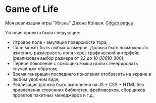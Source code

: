 # Game of Life 
Моя реализация игры "Жизнь" Джона Ко́нвея. [Gitgub pages]([url](https://github.com/mosey-san/Game-of-Life))

Условия проекта были следующие:
 - Игровое поле - эмуляция поверхности тора;
 - Поле может быть любых размеров. Должна быть возможность изменять размерность поля через графический интерфейс. (реализован выбор размера от 2*2 до 10_000*10_000);
 - Первое поколение с помощью мыши и/или сгенерировать случайным образом;
 - Время генерации последнего поколения отобразить на экране в любом удобном виде;
 - Реализация должна быть выполнена на JS + CSS + HTML без привлечения сторонних библиотек, фреймворков, сборщиков проектов пакетных менеджеров и т.д.
